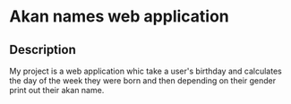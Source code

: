 # Akan names web application

## Description

My project is a web application whic take a user's birthday and calculates the day of the week they were born and then depending on their gender print out their akan name.




